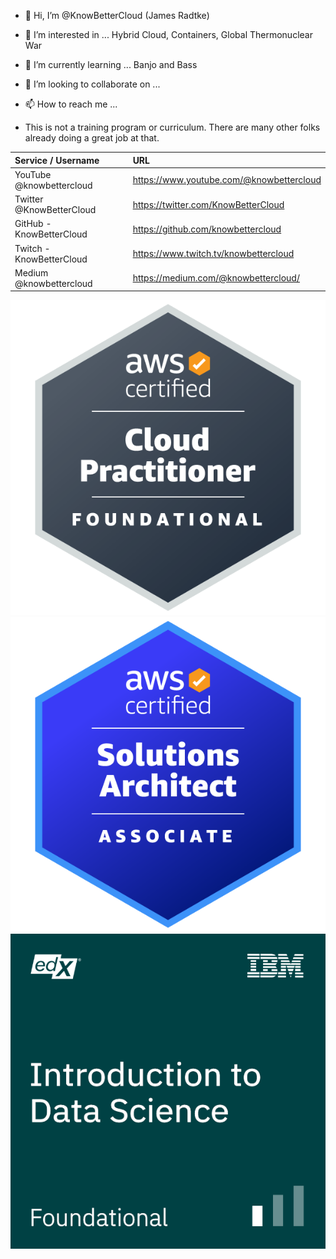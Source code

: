 - 👋 Hi, I’m @KnowBetterCloud (James Radtke)
- 👀 I’m interested in ... Hybrid Cloud, Containers, Global Thermonuclear War 
- 🌱 I’m currently learning ... Banjo and Bass
- 💞️ I’m looking to collaborate on ...
- 📫 How to reach me ... 

- This is not a training program or curriculum.   There are many other folks already doing a great job at that.

| Service / Username       | URL |
|:-------------------------|:----------------------------------------|
| YouTube @knowbettercloud | https://www.youtube.com/@knowbettercloud
| Twitter @KnowBetterCloud | https://twitter.com/KnowBetterCloud 
| GitHub - KnowBetterCloud | https://github.com/knowbettercloud 
| Twitch - KnowBetterCloud | https://www.twitch.tv/knowbettercloud 
| Medium @knowbettercloud  | https://medium.com/@knowbettercloud/ 


![AWS Certified Cloud Practitioner](./images/aws-certified-cloud-practitioner.png)
![AWS Certified Solutions Architect Associate](./images/aws-certified-solutions-architect-associate.png)
![IBM (edX) Intro to Data Science](./images/IBM_edX-introduction-to-data-science.png)


<!---
KnowBetterCloud/KnowBetterCloud is a ✨ special ✨ repository because its `README.md` (this file) appears on your GitHub profile.
You can click the Preview link to take a look at your changes.
--->
